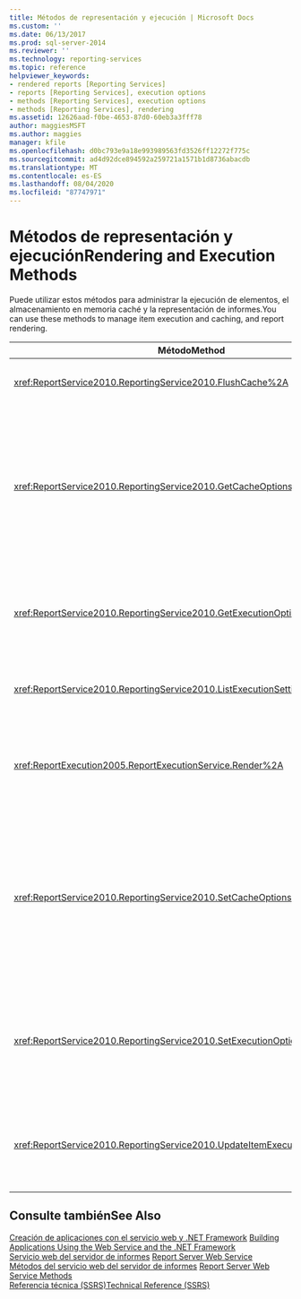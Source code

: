 ```yaml
---
title: Métodos de representación y ejecución | Microsoft Docs
ms.custom: ''
ms.date: 06/13/2017
ms.prod: sql-server-2014
ms.reviewer: ''
ms.technology: reporting-services
ms.topic: reference
helpviewer_keywords:
- rendered reports [Reporting Services]
- reports [Reporting Services], execution options
- methods [Reporting Services], execution options
- methods [Reporting Services], rendering
ms.assetid: 12626aad-f0be-4653-87d0-60eb3a3fff78
author: maggiesMSFT
ms.author: maggies
manager: kfile
ms.openlocfilehash: d0bc793e9a18e993989563fd3526ff12272f775c
ms.sourcegitcommit: ad4d92dce894592a259721a1571b1d8736abacdb
ms.translationtype: MT
ms.contentlocale: es-ES
ms.lasthandoff: 08/04/2020
ms.locfileid: "87747971"
---
```

# <a name="rendering-and-execution-methods"></a><span data-ttu-id="f3f86-102">Métodos de representación y ejecución</span><span class="sxs-lookup"><span data-stu-id="f3f86-102">Rendering and Execution Methods</span></span>
  <span data-ttu-id="f3f86-103">Puede utilizar estos métodos para administrar la ejecución de elementos, el almacenamiento en memoria caché y la representación de informes.</span><span class="sxs-lookup"><span data-stu-id="f3f86-103">You can use these methods to manage item execution and caching, and report rendering.</span></span>  
  
|<span data-ttu-id="f3f86-104">Método</span><span class="sxs-lookup"><span data-stu-id="f3f86-104">Method</span></span>|<span data-ttu-id="f3f86-105">Acción</span><span class="sxs-lookup"><span data-stu-id="f3f86-105">Action</span></span>|  
|------------|------------|  
|<xref:ReportService2010.ReportingService2010.FlushCache%2A>|<span data-ttu-id="f3f86-106">Invalida la memoria caché para un elemento.</span><span class="sxs-lookup"><span data-stu-id="f3f86-106">Invalidates the cache for an item.</span></span>|  
|<xref:ReportService2010.ReportingService2010.GetCacheOptions%2A>|<span data-ttu-id="f3f86-107">Devuelve la configuración de la memoria caché para un elemento y la configuración que describe cuándo expira la copia del elemento en la memoria caché.</span><span class="sxs-lookup"><span data-stu-id="f3f86-107">Returns the cache configuration for an item and the settings that describe when the cached copy of the item expires.</span></span>|  
|<xref:ReportService2010.ReportingService2010.GetExecutionOptions%2A>|<span data-ttu-id="f3f86-108">Devuelve la opción de ejecución y los valores asociados para un elemento individual.</span><span class="sxs-lookup"><span data-stu-id="f3f86-108">Returns the execution option and associated settings for an individual item.</span></span>|  
|<xref:ReportService2010.ReportingService2010.ListExecutionSettings%2A>|<span data-ttu-id="f3f86-109">Devuelve una lista de valores de ejecución admitidos.</span><span class="sxs-lookup"><span data-stu-id="f3f86-109">Returns a list of supported execution settings.</span></span>|  
|<xref:ReportExecution2005.ReportExecutionService.Render%2A>|<span data-ttu-id="f3f86-110">Procesa el informe especificado y lo representa en un formato especificado.</span><span class="sxs-lookup"><span data-stu-id="f3f86-110">Processes the specified report and renders it in a specified format.</span></span>|  
|<xref:ReportService2010.ReportingService2010.SetCacheOptions%2A>|<span data-ttu-id="f3f86-111">Configura un elemento para el almacenamiento en memoria caché y proporciona la configuración que especifica cuándo expira la copia del elemento en la memoria caché.</span><span class="sxs-lookup"><span data-stu-id="f3f86-111">Configures an item to be cached and provides settings that specify when the cached copy of the item expires.</span></span>|  
|<xref:ReportService2010.ReportingService2010.SetExecutionOptions%2A>|<span data-ttu-id="f3f86-112">Establece las opciones de ejecución y las propiedades de ejecución asociadas para un elemento especificado.</span><span class="sxs-lookup"><span data-stu-id="f3f86-112">Sets execution options and associated execution properties for a specified item.</span></span>|  
|<xref:ReportService2010.ReportingService2010.UpdateItemExecutionSnapshot%2A>|<span data-ttu-id="f3f86-113">Genera una instantánea de ejecución de elemento para un elemento especificado.</span><span class="sxs-lookup"><span data-stu-id="f3f86-113">Generates an item execution snapshot for a specified item.</span></span>|  
  
## <a name="see-also"></a><span data-ttu-id="f3f86-114">Consulte también</span><span class="sxs-lookup"><span data-stu-id="f3f86-114">See Also</span></span>  
 <span data-ttu-id="f3f86-115">[Creación de aplicaciones con el servicio web y .NET Framework](../net-framework/building-applications-using-the-web-service-and-the-net-framework.md) </span><span class="sxs-lookup"><span data-stu-id="f3f86-115">[Building Applications Using the Web Service and the .NET Framework](../net-framework/building-applications-using-the-web-service-and-the-net-framework.md) </span></span>  
 <span data-ttu-id="f3f86-116">[Servicio web del servidor de informes](../report-server-web-service.md) </span><span class="sxs-lookup"><span data-stu-id="f3f86-116">[Report Server Web Service](../report-server-web-service.md) </span></span>  
 <span data-ttu-id="f3f86-117">[Métodos del servicio web del servidor de informes](report-server-web-service-methods.md) </span><span class="sxs-lookup"><span data-stu-id="f3f86-117">[Report Server Web Service Methods](report-server-web-service-methods.md) </span></span>  
 [<span data-ttu-id="f3f86-118">Referencia técnica &#40;SSRS&#41;</span><span class="sxs-lookup"><span data-stu-id="f3f86-118">Technical Reference &#40;SSRS&#41;</span></span>](../../technical-reference-ssrs.md)  
  
  
